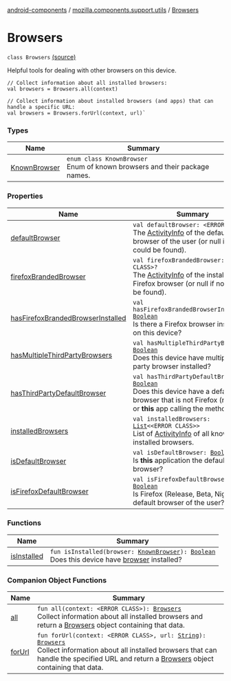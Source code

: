 [android-components](../../index.md) / [mozilla.components.support.utils](../index.md) / [Browsers](./index.md)

# Browsers

`class Browsers` [(source)](https://github.com/mozilla-mobile/android-components/blob/master/components/support/utils/src/main/java/mozilla/components/support/utils/Browsers.kt#L25)

Helpful tools for dealing with other browsers on this device.

```
// Collect information about all installed browsers:
val browsers = Browsers.all(context)

// Collect information about installed browsers (and apps) that can handle a specific URL:
val browsers = Browsers.forUrl(context, url)`
```

### Types

| Name | Summary |
|---|---|
| [KnownBrowser](-known-browser/index.md) | `enum class KnownBrowser`<br>Enum of known browsers and their package names. |

### Properties

| Name | Summary |
|---|---|
| [defaultBrowser](default-browser.md) | `val defaultBrowser: <ERROR CLASS>?`<br>The [ActivityInfo](#) of the default browser of the user (or null if none could be found). |
| [firefoxBrandedBrowser](firefox-branded-browser.md) | `val firefoxBrandedBrowser: <ERROR CLASS>?`<br>The [ActivityInfo](#) of the installed Firefox browser (or null if none could be found). |
| [hasFirefoxBrandedBrowserInstalled](has-firefox-branded-browser-installed.md) | `val hasFirefoxBrandedBrowserInstalled: `[`Boolean`](https://kotlinlang.org/api/latest/jvm/stdlib/kotlin/-boolean/index.html)<br>Is there a Firefox browser installed on this device? |
| [hasMultipleThirdPartyBrowsers](has-multiple-third-party-browsers.md) | `val hasMultipleThirdPartyBrowsers: `[`Boolean`](https://kotlinlang.org/api/latest/jvm/stdlib/kotlin/-boolean/index.html)<br>Does this device have multiple third-party browser installed? |
| [hasThirdPartyDefaultBrowser](has-third-party-default-browser.md) | `val hasThirdPartyDefaultBrowser: `[`Boolean`](https://kotlinlang.org/api/latest/jvm/stdlib/kotlin/-boolean/index.html)<br>Does this device have a default browser that is not Firefox (release) or **this** app calling the method. |
| [installedBrowsers](installed-browsers.md) | `val installedBrowsers: `[`List`](https://kotlinlang.org/api/latest/jvm/stdlib/kotlin.collections/-list/index.html)`<<ERROR CLASS>>`<br>List of [ActivityInfo](#) of all known installed browsers. |
| [isDefaultBrowser](is-default-browser.md) | `val isDefaultBrowser: `[`Boolean`](https://kotlinlang.org/api/latest/jvm/stdlib/kotlin/-boolean/index.html)<br>Is **this** application the default browser? |
| [isFirefoxDefaultBrowser](is-firefox-default-browser.md) | `val isFirefoxDefaultBrowser: `[`Boolean`](https://kotlinlang.org/api/latest/jvm/stdlib/kotlin/-boolean/index.html)<br>Is Firefox (Release, Beta, Nightly) the default browser of the user? |

### Functions

| Name | Summary |
|---|---|
| [isInstalled](is-installed.md) | `fun isInstalled(browser: `[`KnownBrowser`](-known-browser/index.md)`): `[`Boolean`](https://kotlinlang.org/api/latest/jvm/stdlib/kotlin/-boolean/index.html)<br>Does this device have [browser](is-installed.md#mozilla.components.support.utils.Browsers$isInstalled(mozilla.components.support.utils.Browsers.KnownBrowser)/browser) installed? |

### Companion Object Functions

| Name | Summary |
|---|---|
| [all](all.md) | `fun all(context: <ERROR CLASS>): `[`Browsers`](./index.md)<br>Collect information about all installed browsers and return a [Browsers](./index.md) object containing that data. |
| [forUrl](for-url.md) | `fun forUrl(context: <ERROR CLASS>, url: `[`String`](https://kotlinlang.org/api/latest/jvm/stdlib/kotlin/-string/index.html)`): `[`Browsers`](./index.md)<br>Collect information about all installed browsers that can handle the specified URL and return a [Browsers](./index.md) object containing that data. |
